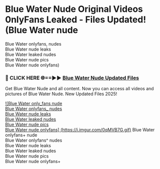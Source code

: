 # Blue Water Nude Original Videos 0nlyFans Leaked - Files Updated! (Blue Water nude<br>

Blue Water onlyfans, nudes<br>
Blue Water nude leaks<br>
Blue Water leaked nudes<br>
Blue Water nude pics<br>
Blue Water nude onlyfans)

<h3>🔴 CLICK HERE 🌐==►► <a href="https://tinyurl.com/leaks-videos" rel="nofollow">Blue Water Nude Updated Files</a></h3>

Get Blue Water Nude and all content. Now you can access all videos and pictures of Blue Water Nude. New Updated Files 2025!

[![Blue Water only_fans nude<br>
Blue Water onlyfans_ nudes<br>
Blue Water nude leaks<br>
Blue Water leaked nudes<br>
Blue Water nude pics<br>
Blue Water nude onlyfans]
(https://i.imgur.com/0qMVB7G.gif)](https://tinyurl.com/leaks-videos)
Blue Water onlyfans+ nude<br>
Blue Water onlyfans^ nudes<br>
Blue Water nude leaks<br>
Blue Water leaked nudes<br>
Blue Water nude pics<br>
Blue Water nude onlyfans+